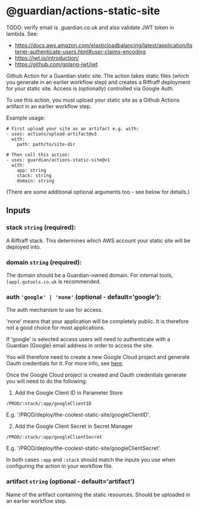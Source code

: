 # @guardian/actions-static-site

TODO: verify email is .guardian.co.uk and also validate JWT token in lambda. See:

- https://docs.aws.amazon.com/elasticloadbalancing/latest/application/listener-authenticate-users.html#user-claims-encoding
- https://jwt.io/introduction/
- https://github.com/golang-jwt/jwt

Github Action for a Guardian static site. The action takes static files (which
you generate in an earlier workflow step) and creates a Riffraff deployment for
your static site. Access is (optionally) controlled via Google Auth.

To use this action, you must upload your static site as a Github Actions
artifact in an earlier workflow step.

Example usage:

```
# First upload your site as an artifact e.g. with:
- uses: actions/upload-artifact@v3
  with:
    path: path/to/site-dir

# Then call this action:
- uses: guardian/actions-static-site@v1
  with:
    app: string
    stack: string
    domain: string
```

(There are some additional optional arguments too - see below for details.)

## Inputs

### **stack** `string` (required):

A Riffraff stack. This determines which AWS account your static site will be
deployed into.

### **domain** `string` (required):

The domain should be a Guardian-owned domain. For internal tools,
`[app].gutools.co.uk` is recommended.

### **auth** `'google' | 'none'` (optional - default='google'):

The auth mechanism to use for access.

'none' means that your application will be completely public. It is therefore
not a good choice for most applications.

If 'google' is selected access users will need to authenticate with a Guardian
(Google) email address in order to access the site.

You will therefore need to create a new Google Cloud project and generate Oauth
credentials for it. For more info, see
[here](https://developers.google.com/identity/protocols/oauth2/openid-connect#getcredentials).

Once the Google Cloud project is created and Oauth credentials generate you will
need to do the following:

1. Add the Google Client ID in Parameter Store

`/PROD/:stack/:app/googleClientID`

E.g. '/PROD/deploy/the-coolest-static-site/googleClientID'.

2. Add the Google Client Secret in Secret Manager

`/PROD/:stack/:app/googleClientSecret`

E.g. '/PROD/deploy/the-coolest-static-site/googleClientSecret'.

In both cases `:app` and `:stack` should match the inputs you use when
configuring the action in your workflow file.

### **artifact** `string` (optional - default='artifact')

Name of the artifact containing the static resources. Should be uploaded in
an earlier workflow step.
